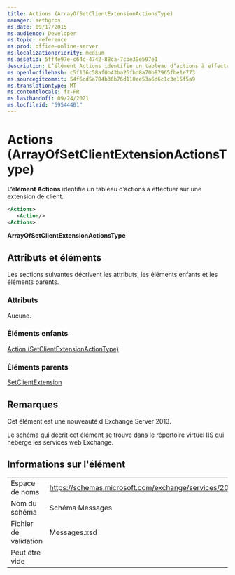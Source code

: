 ```yaml
---
title: Actions (ArrayOfSetClientExtensionActionsType)
manager: sethgros
ms.date: 09/17/2015
ms.audience: Developer
ms.topic: reference
ms.prod: office-online-server
ms.localizationpriority: medium
ms.assetid: 5ff4e97e-c64c-4742-88ca-7cbe39e597e1
description: L’élément Actions identifie un tableau d’actions à effectuer sur une extension de client.
ms.openlocfilehash: c5f136c58af0b43ba26fbd8a70b97965fbe1e773
ms.sourcegitcommit: 54f6cd5a704b36b76d110ee53a6d6c1c3e15f5a9
ms.translationtype: MT
ms.contentlocale: fr-FR
ms.lasthandoff: 09/24/2021
ms.locfileid: "59544401"
---
```

# <a name="actions-arrayofsetclientextensionactionstype"></a>Actions (ArrayOfSetClientExtensionActionsType)

**L’élément Actions** identifie un tableau d’actions à effectuer sur une extension de client. 
  
```XML
<Actions>
   <Action/>
<Actions>
```

 **ArrayOfSetClientExtensionActionsType**
## <a name="attributes-and-elements"></a>Attributs et éléments

Les sections suivantes décrivent les attributs, les éléments enfants et les éléments parents.
  
### <a name="attributes"></a>Attributs

Aucune.
  
### <a name="child-elements"></a>Éléments enfants

[Action (SetClientExtensionActionType)](action-setclientextensionactiontype.md)
  
### <a name="parent-elements"></a>Éléments parents

[SetClientExtension](setclientextension.md)
  
## <a name="remarks"></a>Remarques

Cet élément est une nouveauté d'Exchange Server 2013.
  
Le schéma qui décrit cet élément se trouve dans le répertoire virtuel IIS qui héberge les services web Exchange.
  
## <a name="element-information"></a>Informations sur l'élément

|||
|:-----|:-----|
|Espace de noms  <br/> |https://schemas.microsoft.com/exchange/services/2006/messages  <br/> |
|Nom du schéma  <br/> |Schéma Messages  <br/> |
|Fichier de validation  <br/> |Messages.xsd  <br/> |
|Peut être vide  <br/> ||
   

